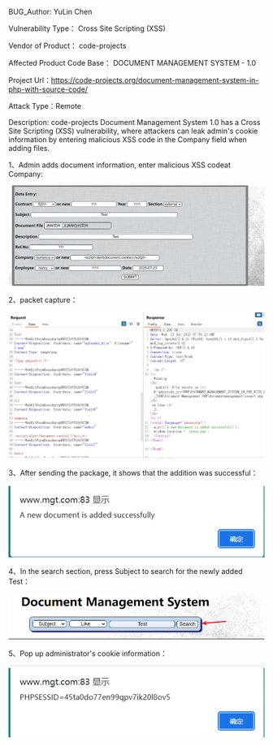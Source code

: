 BUG_Author: YuLin Chen

Vulnerability Type： Cross Site Scripting (XSS)

Vendor of Product： code-projects

Affected Product Code Base： DOCUMENT MANAGEMENT SYSTEM - 1.0

Project Url：https://code-projects.org/document-management-system-in-php-with-source-code/

Attack Type：Remote

Description: code-projects Document Management System 1.0 has a Cross Site Scripting (XSS) vulnerability, where attackers can leak admin's cookie information by entering malicious XSS code in the Company field when adding files.

1、Admin adds document information, enter malicious XSS code<script>alert (document. cookie)</script>at Company:

![1.png](https://github.com/Chen1-Boop/CVE/blob/main/images/CVE-2025-56289/1.png?raw=true)

2、packet capture：

![2.png](https://github.com/Chen1-Boop/CVE/blob/main/images/CVE-2025-56289/2.png?raw=true)

3、After sending the package, it shows that the addition was successful：

![3.png](https://github.com/Chen1-Boop/CVE/blob/main/images/CVE-2025-56289/3.png?raw=true)

4、In the search section, press Subject to search for the newly added Test：

![4.png](https://github.com/Chen1-Boop/CVE/blob/main/images/CVE-2025-56289/4.png?raw=true)

5、Pop up administrator's cookie information：

![5.png](https://github.com/Chen1-Boop/CVE/blob/main/images/CVE-2025-56289/5.png?raw=true)

